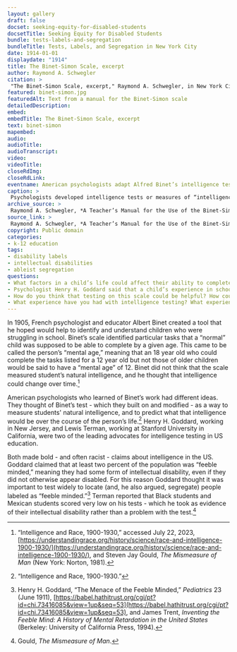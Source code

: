 ```yaml
--- 
layout: gallery
draft: false
docset: seeking-equity-for-disabled-students
docsetTitle: Seeking Equity for Disabled Students
bundle: tests-labels-and-segregation
bundleTitle: Tests, Labels, and Segregation in New York City
date: 1914-01-01
displaydate: "1914"
title: The Binet-Simon Scale, excerpt
author: Raymond A. Schwegler
citation: >
 "The Binet-Simon Scale, excerpt," Raymond A. Schwegler, in New York City Civil Rights History Project, Accessed: [Month Day, Year], https://nyccivilrightshistory.org/gallery/binet-simon.
featured: binet-simon.jpg
featuredAlt: Text from a manual for the Binet-Simon scale
detailedDescription: 
embed: 
embedTitle: The Binet-Simon Scale, excerpt
text: binet-simon
mapembed: 
audio: 
audioTitle: 
audioTranscript: 
video: 
videoTitle: 
closeRdImg: 
closeRdLink: 
eventname: American psychologists adapt Alfred Binet’s intelligence test for use in schools.
caption: >
 Psychologists developed intelligence tests or measures of “intelligence quotient” or “IQ.” They suggested that a “normal” child would be able to accomplish these tasks by the stated age.
archive_source: >
 Raymond A. Schwegler, *A Teacher’s Manual for the Use of the Binet-Simon Scale* (Topeka: Kansas State Printing Office, 1914).
source_link: >
 Raymond A. Schwegler, *A Teacher’s Manual for the Use of the Binet-Simon Scale* (Topeka: Kansas State Printing Office, 1914).
copyright: Public domain
categories: 
- k-12 education
tags: 
- disability labels
- intellectual disabilities
- ableist segregation
questions: 
- What factors in a child’s life could affect their ability to complete these tasks by age 8 or 10? 
- Psychologist Henry H. Goddard said that a child’s experience in school had no affect on their mental age - it was all innate ability. Do you agree? 
- How do you think that testing on this scale could be helpful? How could it be harmful? 
- What experience have you had with intelligence testing? What experience have you had with other kinds of standardized testing?
--- 
```


In 1905, French psychologist and educator Albert Binet created a tool that he hoped would help to identify and understand children who were struggling in school. Binet’s scale identified particular tasks that a “normal” child was supposed to be able to complete by a given age. This came to be called the person’s “mental age,” meaning that an 18 year old who could complete the tasks listed for a 12 year old but not those of older children would be said to have a “mental age” of 12. Binet did not think that the scale measured student’s natural intelligence, and he thought that intelligence could change over time.[^1]

American psychologists who learned of Binet’s work had different ideas. They thought of Binet’s test - which they built on and modified - as a way to measure students' natural intelligence, and to predict what that intelligence would be over the course of the person’s life.[^2] Henry H. Goddard, working in New Jersey, and Lewis Terman, working at Stanford University in California, were two of the leading advocates for intelligence testing in US education.

Both made bold - and often racist - claims about intelligence in the US. Goddard claimed that at least two percent of the population was “feeble minded,” meaning they had some form of intellectual disability, even if they did not otherwise appear disabled. For this reason Goddard thought it was important to test widely to locate (and, he also argued, segregate) people labeled as “feeble minded.”[^3] Terman reported that Black students and Mexican students scored very low on his tests - which he took as evidence of their intellectual disability rather than a problem with the test.[^4]  

[^1]: “Intelligence and Race, 1900-1930,” accessed July 22, 2023, [https://understandingrace.org/history/science/race-and-intelligence-1900-1930/](https://understandingrace.org/history/science/race-and-intelligence-1900-1930/), and Steven Jay Gould, *The Mismeasure of Man* (New York: Norton, 1981).

[^2]: “Intelligence and Race, 1900-1930.”

[^3]: Henry H. Goddard, “The Menace of the Feeble Minded,” *Pediatrics* 23 (June 1911), [https://babel.hathitrust.org/cgi/pt?id=chi.73416085&view=1up&seq=53](https://babel.hathitrust.org/cgi/pt?id=chi.73416085&view=1up&seq=53), and James Trent, *Inventing the Feeble Mind: A History of Mental Retardation in the United States* (Berkeley: University of California Press, 1994).

[^4]: Gould, *The Mismeasure of Man*.
